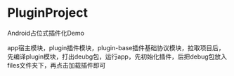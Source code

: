# PluginProject
Android占位式插件化Demo

app宿主模块，plugin插件模块，plugin-base插件基础协议模块，拉取项目后，先编译plugin模块，打出deubg包，运行app，先初始化插件，后把debug包放入files文件夹下，再点击加载插件即可
